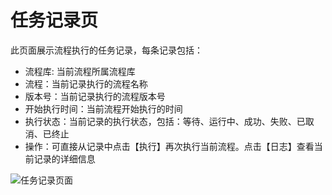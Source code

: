 # 任务记录页

此页面展示流程执行的任务记录，每条记录包括：

- 流程库: 当前流程所属流程库
- 流程：当前记录执行的流程名称
- 版本号：当前记录执行的流程版本号
- 开始执行时间：当前流程开始执行的时间
- 执行状态：当前记录的执行状态，包括：等待、运行中、成功、失败、已取消、已终止
- 操作：可直接从记录中点击【执行】再次执行当前流程。点击【日志】查看当前记录的详细信息

![任务记录页面](https://docimages.blob.core.chinacloudapi.cn/images/Robot/taskrecord20210927.png)
